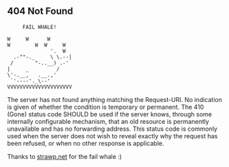 ##  404 Not Found

         FAIL WHALE!

    W     W      W
    W        W  W     W
                  '.  W
      .-""-._     \ \.--|
     /       "-..__) .-'
    |     _         /
    \'-.__,   .__.,'
     `'----'._\--'
    VVVVVVVVVVVVVVVVVVVVV

The server has not found anything matching the Request-URI. No indication is given of whether the condition is temporary or permanent. The 410 (Gone) status code SHOULD be used if the server knows, through some internally configurable mechanism, that an old resource is permanently unavailable and has no forwarding address. This status code is commonly used when the server does not wish to reveal exactly why the request has been refused, or when no other response is applicable.

Thanks to [strawp.net](http://strawp.net/files/fail_whale.txt) for the fail whale :)
